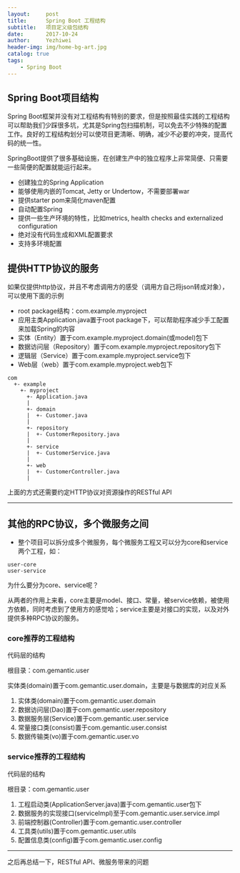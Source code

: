 ```yaml
---
layout:     post
title:      Spring Boot 工程结构
subtitle:   项目定义级包结构
date:       2017-10-24
author:     Yezhiwei
header-img: img/home-bg-art.jpg
catalog: true
tags:
    - Spring Boot
---
```



## Spring Boot项目结构

Spring Boot框架并没有对工程结构有特别的要求，但是按照最佳实践的工程结构可以帮助我们少踩很多坑，尤其是Spring包扫描机制，可以免去不少特殊的配置工作。良好的工程结构划分可以使项目更清晰、明确，减少不必要的冲突，提高代码的统一性。

SpringBoot提供了很多基础设施，在创建生产中的独立程序上非常简便、只需要一些简便的配置就能运行起来。

* 创建独立的Spring Application
* 能够使用内嵌的Tomcat, Jetty or Undertow，不需要部署war
* 提供starter pom来简化maven配置
* 自动配置Spring
* 提供一些生产环境的特性，比如metrics, health checks and externalized configuration
* 绝对没有代码生成和XML配置要求
* 支持多环境配置

## 提供HTTP协议的服务

如果仅提供http协议，并且不考虑调用方的感受（调用方自己将json转成对象），可以使用下面的示例

* root package结构：com.example.myproject
* 应用主类Application.java置于root package下，可以帮助程序减少手工配置来加载Spring的内容
* 实体（Entity）置于com.example.myproject.domain(或model)包下
* 数据访问层（Repository）置于com.example.myproject.repository包下
* 逻辑层（Service）置于com.example.myproject.service包下
* Web层（web）置于com.example.myproject.web包下

```
com
  +- example
    +- myproject
      +- Application.java
      |
      +- domain
      |  +- Customer.java
      |
      +- repository
      |  +- CustomerRepository.java
      |
      +- service
      |  +- CustomerService.java
      |
      +- web
      |  +- CustomerController.java
      |
```

上面的方式还需要约定HTTP协议对资源操作的RESTful API

***


## 其他的RPC协议，多个微服务之间

* 整个项目可以拆分成多个微服务，每个微服务工程又可以分为core和service两个工程，如：

```
user-core
user-service
```

为什么要分为core、service呢？

从两者的作用上来看，core主要是model、接口、常量，被service依赖，被使用方依赖，同时考虑到了使用方的感觉哈；service主要是对接口的实现，以及对外提供多种RPC协议的服务。

### core推荐的工程结构

代码层的结构

根目录：com.gemantic.user

实体类(domain)置于com.gemantic.user.domain，主要是与数据库的对应关系

1. 实体类(domain)置于com.gemantic.user.domain
3. 数据访问层(Dao)置于com.gemantic.user.repository
4. 数据服务层(Service)置于com.gemantic.user.service
5. 常量接口类(consist)置于com.gemantic.user.consist
6. 数据传输类(vo)置于com.gemantic.user.vo

### service推荐的工程结构

代码层的结构

根目录：com.gemantic.user

1. 工程启动类(ApplicationServer.java)置于com.gemantic.user包下
2. 数据服务的实现接口(serviceImpl)至于com.gemantic.user.service.impl
3. 前端控制器(Controller)置于com.gemantic.user.controller
4. 工具类(utils)置于com.gemantic.user.utils
5. 配置信息类(config)置于com.gemantic.user.config

***

之后再总结一下，RESTful API、微服务带来的问题

